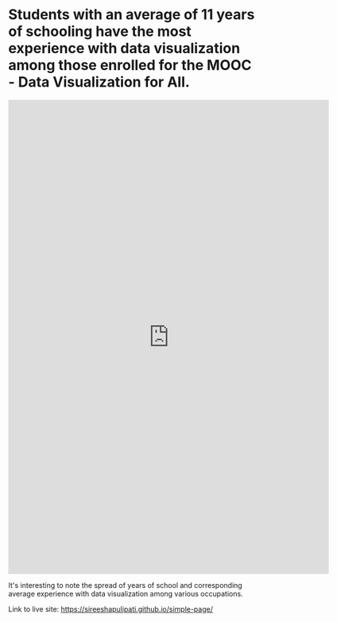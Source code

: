 # Students with an average of 11 years of schooling have the most experience with data visualization among those enrolled for the MOOC - Data Visualization for All.


<iframe src="https://public.tableau.com/views/DataVisualizationCourse/DataVizExp?:embed=y&:display_count=yes:showVizHome=no" width="645" height="955" seamless frameborder="0" scrolling="no"></iframe>

It's interesting to note the spread of years of school and corresponding average experience with data visualization among various occupations.


Link to live site: https://sireeshapulipati.github.io/simple-page/
